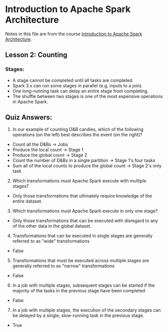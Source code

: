 # Introduction to Apache Spark Architecture <br>

Notes in this file are from the course [Introduction to Apache Spark Architecture](https://customer-academy.databricks.com/). <br>

## Lesson 2: Counting <br>

### Stages: <br>
* A stage cannot be completed until all tasks are completed. <br>
* Spark 3.x can run some stages in parallel (e.g. inputs to a join). <br>
* One long-running task can delay an entire stage from completing. <br>
* The shuffle between two stages is one of the most expensive operations in Apache Spark. <br>

## Quiz Answers:
1. In our example of counting D&B candies, which of the following operations (on the left) best describes the event (on the right)?<br>
* Count all the D&Bs -> Jobs <br>
* Produce the local count -> Stage 1 <br>
* Produce the global count -> Stage 2 <br>
* Count the number of D&Bs in a single partition -> Stage 1's four tasks <br>
* Sum all of the local counts to produce the global count -> Stage 2's only task <br>

2. Which transformations must Apache Spark execute with multiple stages? <br>
* Only those transformations that ultimately require knowledge of the entire dataset. <br>

3. Which transformations must Apache Spark execute in only one stage? <br>
* Only those transformations that can be executed with disregard to any of the other data in the global dataset. <br>

4. Transformations that can be executed in single stages are generally referred to as "wide" transformations <br>
* False

5. Transformations that must be executed across multiple stages are generally referred to as "narrow" transformations <br>
* False

6. In a job with multiple stages, subsequent stages can be started if the majority of the tasks in the previous stage have been completed <br>
* False

7. In a job with multiple stages, the execution of the secondary stages can be delayed by a single, slow-running task in the previous stage. <br>
* True
